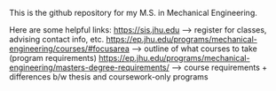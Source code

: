 This is the github repository for my M.S. in Mechanical Engineering. 

Here are some helpful links:
https://sis.jhu.edu --> register for classes, advising contact info, etc.
https://ep.jhu.edu/programs/mechanical-engineering/courses/#focusarea --> outline of what courses to take (program requirements)
https://ep.jhu.edu/programs/mechanical-engineering/masters-degree-requirements/ --> course requirements + differences b/w thesis and coursework-only programs
